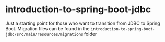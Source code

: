 ﻿# introduction-to-spring-boot-jdbc
Just a starting point for those who want to transition from JDBC to Spring Boot. Migration files can be found in the `introduction-to-spring-boot-jdbc/src/main/resources/migrations` folder

